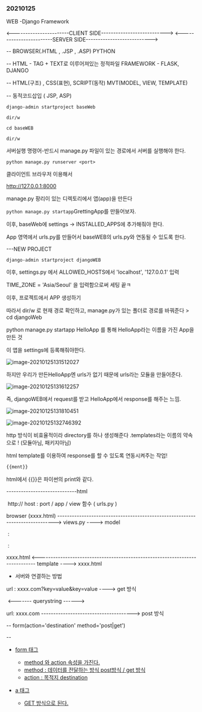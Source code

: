 ### 20210125

WEB -Django Framework

<-----------------------CLIENT SIDE--------------------------->         <------------------------SERVER SIDE--------------------------->

-- BROWSER(.HTML , .JSP , .ASP)                                            PYTHON

-- HTML - TAG + TEXT로 이루어져있는 정적파일                  FRAMEWORK - FLASK, DJANGO

-- HTML(구조) ,  CSS(표현), SCRIPT(동작)                               MVT(MODEL, VIEW, TEMPLATE)

-- 동적코드삽입 ( JSP, ASP)



```django-admin startproject baseWeb```

```dir/w```

```cd baseWEB```

```dir/w```

서버실행 명령어-반드시 manage.py 파일이 있는 경로에서 서버를 실행해야 한다.

```python manage.py runserver <port>```<optional>

클라이언트 브라우저 이용해서

http://127.0.0.1:8000 

manage.py 팡리이 있는 디렉토리에서 앱(app)을 만든다

```python manage.py startapp```GrettingApp를 만들어보자.

이후, baseWeb에 settings -> INSTALLED_APPS에 추가해줘야 한다.

App 영역에서 urls.py를 만들어서 baseWEB의 urls.py와 연동될 수 있도록 한다.



---NEW PROJECT

```django-admin startproject djangoWEB```

이후, settings.py 에서 ALLOWED_HOSTS에서 'localhost', '127.0.0.1' 입력

TIME_ZONE = 'Asia/Seoul' 을 입력함으로써 세팅 끝ㅋ



이후, 프로젝트에서 APP 생성하기

따라서 dir/w 로 현재 경로 확인하고, manage.py가 있는 폴더로 경로를 바꿔준다  > cd djangoWeb

python manage.py startapp HelloApp 를 통해 HelloApp라는 이름을 가진 App을 만든 것

이 앱을 settings에 등록해줘야한다.

![image-20210125131512027](20210125(web).assets/image-20210125131512027.png)

하지만 우리가 만든HelloApp엔 urls가 없기 때문에 urls라는 모듈을 만들어준다.

![image-20210125131612257](20210125(web).assets/image-20210125131612257.png)

즉, djangoWEB에서 request를 받고 HelloApp에서 response를 해주는 느낌.

![image-20210125131810451](20210125(web).assets/image-20210125131810451.png)

![image-20210125132746392](20210125(web).assets/image-20210125132746392.png)

http 방식이 비효율적이라 directory를 하나 생성해준다 .templates라는 이름의 약속으로 ! (모듈아님, 패키지아님)

html template를 이용하여 response를 할 수 있도록 연동시켜주는 작업!



```html
{{ment}} 
```

html에서 {{}}은 파이썬의 print와 같다.





-----------------------------html

​                                             http://     host : port     /   app  / view 함수 ( urls.py )

browser (xxxx.html)   -----------------------------------------------------------------------------> views.py  ----> model

​																																				:

​																																				: 

xxxx.html                     <----------------------------------------------------------------------------- template ----> xxxx.html

* 서버와 연결하는 방법

url : xxxx.com?key=value&key=value ----> get 방식 

​                        <------- querystring ------>

url: xxxx.com --------------------------------------> post 방식

-- form(action='destination' method='post|get')

-- <a href=' '>



* form 태그
  - method 와 action 속성을 가진다.
  - method : 데이터를 전달하는 방식 post방식 / get 방식
  - action : 목적지 destination

* a 태그
  * GET 방식으로 된다.
